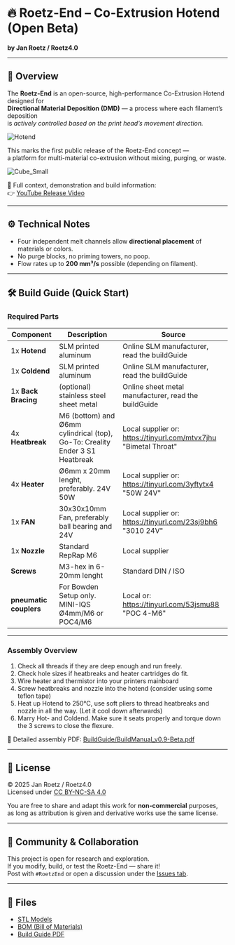 # 🔥 Roetz-End – Co-Extrusion Hotend (Open Beta)
**by Jan Roetz / Roetz4.0**

---

## 🧠 Overview
The **Roetz-End** is an open-source, high-performance Co-Extrusion Hotend designed for  
**Directional Material Deposition (DMD)** — a process where each filament’s deposition  
is *actively controlled based on the print head’s movement direction.*

![Hotend ](https://github.com/user-attachments/assets/d081ae19-be35-4995-8184-e67cb86368ac)

This marks the first public release of the Roetz-End concept —  
a platform for multi-material co-extrusion without mixing, purging, or waste.  

 ![Cube_Small](https://github.com/user-attachments/assets/980db05e-d1d9-4646-9f7b-875dba7a0147)


🎥 Full context, demonstration and build information:  
👉 [YouTube Release Video](https://youtu.be/6pM_ltAM7_s)

---

## ⚙️ Technical Notes
- Four independent melt channels allow **directional placement** of materials or colors.  
- No purge blocks, no priming towers, no poop.  
- Flow rates up to **200 mm³/s** possible (depending on filament).

---

## 🛠️ Build Guide (Quick Start)

### Required Parts
| Component | Description | Source |
|------------|--------------|---------|
| 1x **Hotend** | SLM printed aluminum | Online SLM manufacturer, read the buildGuide|
| 1x **Coldend** | SLM printed aluminum | Online SLM manufacturer, read the buildGuide |
| 1x **Back Bracing** | (optional) stainless steel sheet metal | Online sheet metal manufacturer, read the buildGuide|
| 4x **Heatbreak** | M6 (bottom) and Ø6mm cylindrical (top), Go-To: Creality Ender 3 S1 Heatbreak | Local supplier or: https://tinyurl.com/mtvx7jhu "Bimetal Throat" |
| 4x **Heater** | Ø6mm x 20mm lenght, preferably. 24V 50W | Local supplier or: https://tinyurl.com/3yftytx4 "50W 24V" |
| 1x **FAN** | 30x30x10mm Fan, preferably ball bearing and 24V | Local supplier or: https://tinyurl.com/23sj9bh6 "3010 24V" |
| 1x **Nozzle** | Standard RepRap M6 | Local supplier |
| **Screws** | M3-hex in 6-20mm lenght | Standard DIN / ISO |
| **pneumatic couplers** | For Bowden Setup only. MINI-IQS Ø4mm/M6 or POC4/M6 | Local or: https://tinyurl.com/53jsmu88 "POC 4-M6"|
---

### Assembly Overview
1. Check all threads if they are deep enough and run freely.  
2. Check hole sizes if heatbreaks and heater cartridges do fit.
3. Wire heater and thermistor into your printers mainboard
4. Screw heatbreaks and nozzle into the hotend (consider using some teflon tape)
5. Heat up Hotend to 250°C, use soft pliers to thread heatbreaks and nozzle in all the way. (Let it cool down afterwards)
6. Marry Hot- and Coldend. Make sure it seats properly and torque down the 3 screws to close the flexure.


📘 Detailed assembly PDF: [BuildGuide/BuildManual_v0.9-Beta.pdf](./BuildGuide/BuildManual_v0.9-BETA.pdf)

---

## 📜 License
© 2025 Jan Roetz / Roetz4.0  
Licensed under [CC BY-NC-SA 4.0](https://creativecommons.org/licenses/by-nc-sa/4.0/)

You are free to share and adapt this work for **non-commercial** purposes,  
as long as attribution is given and derivative works use the same license.

---

## 💬 Community & Collaboration
This project is open for research and exploration.  
If you modify, build, or test the Roetz-End — share it!  
Post with `#RoetzEnd` or open a discussion under the [Issues tab](../../issues).

---

## 🧾 Files
- [STL Models](./Files)
- [BOM (Bill of Materials)](./BuildGuide/BOM.csv)
- [Build Guide PDF](./BuildGuide/BuildManual_v0.9-BETA.pdf)
